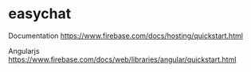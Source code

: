 # easychat

Documentation
https://www.firebase.com/docs/hosting/quickstart.html

Angularjs
https://www.firebase.com/docs/web/libraries/angular/quickstart.html